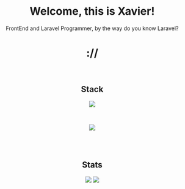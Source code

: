 <div align='center'>

<h1 >Welcome, this is Xavier!</h1>
<div>
    <p>FrontEnd and Laravel Programmer, by the way do you know Laravel?</p>
    <h1>://</h1>
</div>

<br>

<h2>Stack</h2>
<p>
    <a href="https://skillicons.dev">
        <img src="https://skillicons.dev/icons?i=html,htmx,css,bootstrap,tailwind,laravel,php,js,py" />
    </a>
</p>

<br>
<p>
    <a href="https://skillicons.dev">
        <img src="https://skillicons.dev/icons?i=git,github,docker,arduino,mysql,sqlite,firebase,nodejs" />
    </a>
</p>

<br>    
<br>
<h2>Stats</h2>
    <img src="https://github-readme-stats.vercel.app/api?username=xavesdiporta&show_icons=true&theme=dracula" />
    <img src="https://github-readme-stats.vercel.app/api/top-langs/?username=xavesdiporta&layout=compact&theme=dracula" />
